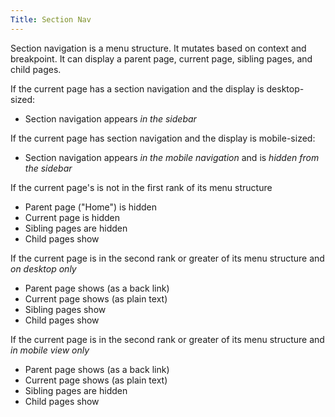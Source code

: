 ```yaml
---
Title: Section Nav
---
```


Section navigation is a menu structure. It mutates based on context and breakpoint. It can display a parent page, current page, sibling pages, and child pages.

If the current page has a section navigation and the display is desktop-sized:

* Section navigation appears *in the sidebar*

If the current page has section navigation and the display is mobile-sized:

* Section navigation appears *in the mobile navigation* and is *hidden from the sidebar*

If the current page's is not in the first rank of its menu structure

* Parent page ("Home") is hidden
* Current page is hidden
* Sibling pages are hidden
* Child pages show

If the current page is in the second rank or greater of its menu structure and *on desktop only*

* Parent page shows (as a back link)
* Current page shows (as plain text)
* Sibling pages show
* Child pages show

If the current page is in the second rank or greater of its menu structure and *in mobile view only*

* Parent page shows (as a back link)
* Current page shows (as plain text)
* Sibling pages are hidden
* Child pages show

